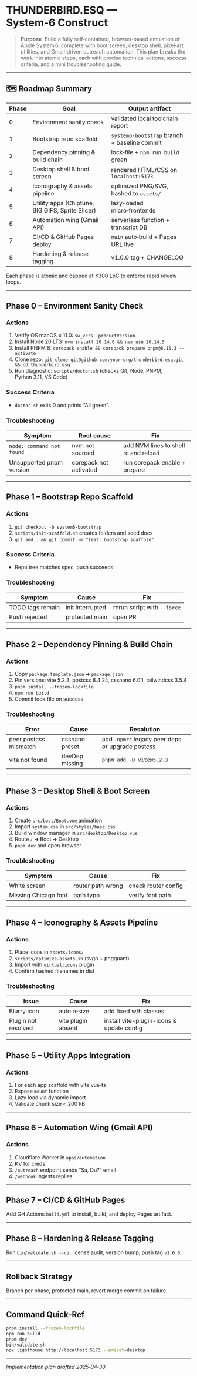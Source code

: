 # THUNDERBIRD.ESQ — System‑6 Construct

> **Purpose**  Build a fully self‑contained, browser‑based emulation of Apple System 6, complete with boot screen, desktop shell, pixel‑art utilities, and Gmail‑driven outreach automation. This plan breaks the work into atomic steps, each with precise technical actions, success criteria, and a mini troubleshooting guide.

---

## 🗺️ Roadmap Summary

| Phase | Goal | Output artifact |
|-------|------|-----------------|
| 0 | Environment sanity check | validated local toolchain report |
| 1 | Bootstrap repo scaffold | `system6-bootstrap` branch + baseline commit |
| 2 | Dependency pinning & build chain | lock‑file + `npm run build` green |
| 3 | Desktop shell & boot screen | rendered HTML/CSS on `localhost:5173` |
| 4 | Iconography & assets pipeline | optimized PNG/SVG, hashed to `assets/` |
| 5 | Utility apps (Chiptune, BIG GIFS, Sprite Slicer) | lazy‑loaded micro‑frontends |
| 6 | Automation wing (Gmail API) | serverless function + transcript DB |
| 7 | CI/CD & GitHub Pages deploy | `main` auto‑build + Pages URL live |
| 8 | Hardening & release tagging | v1.0.0 tag + CHANGELOG |

Each phase is atomic and capped at ≤300 LoC to enforce rapid review loops.

---

## Phase 0 – Environment Sanity Check

### Actions
1. Verify OS macOS ≥ 11.0: `sw_vers -productVersion`
2. Install Node 20 LTS: `nvm install 20.14.0 && nvm use 20.14.0`
3. Install PNPM 8: `corepack enable && corepack prepare pnpm@8.15.3 --activate`
4. Clone repo: `git clone git@github.com:your-org/thunderbird.esq.git && cd thunderbird.esq`
5. Run diagnostic: `scripts/doctor.sh` (checks Git, Node, PNPM, Python 3.11, VS Code)

### Success Criteria
* `doctor.sh` exits 0 and prints “All green”.

### Troubleshooting
| Symptom | Root cause | Fix |
|---------|------------|-----|
| `node: command not found` | nvm not sourced | add NVM lines to shell rc and reload |
| Unsupported pnpm version | corepack not activated | run corepack enable + prepare |

---

## Phase 1 – Bootstrap Repo Scaffold

### Actions
1. `git checkout -b system6-bootstrap`
2. `scripts/init-scaffold.sh` creates folders and seed docs
3. `git add . && git commit -m "feat: bootstrap scaffold"`

### Success Criteria
* Repo tree matches spec, push succeeds.

### Troubleshooting
| Symptom | Cause | Fix |
|---------|-------|-----|
| TODO tags remain | init interrupted | rerun script with `--force` |
| Push rejected | protected main | open PR |

---

## Phase 2 – Dependency Pinning & Build Chain

### Actions
1. Copy `package.template.json` ➜ `package.json`
2. Pin versions: vite 5.2.3, postcss 8.4.24, cssnano 6.0.1, tailwindcss 3.5.4
3. `pnpm install --frozen-lockfile`
4. `npm run build`
5. Commit lock‑file on success

### Troubleshooting
| Error | Cause | Resolution |
|-------|-------|------------|
| peer postcss mismatch | cssnano preset | add `.npmrc` legacy peer deps or upgrade postcss |
| vite not found | devDep missing | `pnpm add -D vite@5.2.3` |

---

## Phase 3 – Desktop Shell & Boot Screen

### Actions
1. Create `src/boot/Boot.vue` animation
2. Import `system.css` in `src/styles/base.css`
3. Build window manager in `src/desktop/Desktop.vue`
4. Route `/` ➜ Boot ➜ Desktop
5. `pnpm dev` and open browser

### Troubleshooting
| Symptom | Cause | Fix |
|---------|-------|-----|
| White screen | router path wrong | check router config |
| Missing Chicago font | path typo | verify font path |

---

## Phase 4 – Iconography & Assets Pipeline

### Actions
1. Place icons in `assets/icons/`
2. `scripts/optimize-assets.sh` (svgo + pngquant)
3. Import with `virtual:icons` plugin
4. Confirm hashed filenames in dist

### Troubleshooting
| Issue | Cause | Fix |
|-------|-------|-----|
| Blurry icon | auto resize | add fixed w/h classes |
| Plugin not resolved | vite plugin absent | install vite-plugin-icons & update config |

---

## Phase 5 – Utility Apps Integration

### Actions
1. For each app scaffold with vite vue‑ts
2. Expose `mount` function
3. Lazy load via dynamic import
4. Validate chunk size < 200 kB

---

## Phase 6 – Automation Wing (Gmail API)

### Actions
1. Cloudflare Worker in `apps/automation`
2. KV for creds
3. `/outreach` endpoint sends “Sa, Du?” email
4. `/webhook` ingests replies

---

## Phase 7 – CI/CD & GitHub Pages

Add GH Actions `build.yml` to install, build, and deploy Pages artifact.

---

## Phase 8 – Hardening & Release Tagging

Run `bin/validate.sh --ci`, license audit, version bump, push tag `v1.0.0`.

---

## Rollback Strategy
Branch per phase, protected main, revert merge commit on failure.

---

## Command Quick‑Ref
```bash
pnpm install --frozen-lockfile
npm run build
pnpm dev
bin/validate.sh
npx lighthouse http://localhost:5173 --preset=desktop
```

---

*Implementation plan drafted 2025‑04‑30.*
